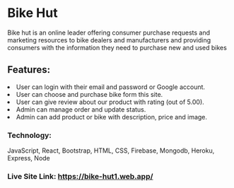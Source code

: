 # Bike Hut
Bike hut is an online leader offering consumer purchase requests and marketing resources to bike dealers and manufacturers and providing consumers with the information they need to purchase new and used bikes

## Features: 
<li>User can login with their email and password or Google account.</li>
<li>User can choose and purchase bike form this site.</li>
<li>User can give review about our product with rating (out of 5.00).</li>
<li>Admin can manage order and update status.</li>
<li>Admin can add product or bike with description, price and image.</li>

### Technology:
JavaScript, React, Bootstrap, HTML, CSS, Firebase, Mongodb, Heroku, Express, Node



### Live Site Link: https://bike-hut1.web.app/
